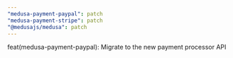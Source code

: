 ```yaml
---
"medusa-payment-paypal": patch
"medusa-payment-stripe": patch
"@medusajs/medusa": patch
---
```


feat(medusa-payment-paypal): Migrate to the new payment processor API
